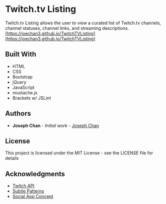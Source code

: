 # Twitch.tv Listing

Twitch.tv Listing allows the user to view a curated list of Twitch.tv channels, channel statuses, channel links, and streaming descriptions.
[https://joechan3.github.io/TwitchTVListing](https://joechan3.github.io/TwitchTVListing)

## Built With

* HTML
* CSS
* Bootstrap
* jQuery
* JavaScript
* mustache.js
* Brackets w/ JSLint

## Authors

* **Joseph Chan** - *Initial work* - [Joseph Chan](https://github.com/joechan3)

## License

This project is licensed under the MIT License - see the LICENSE file for details

## Acknowledgments

* [Twitch API](https://github.com/justintv/Twitch-API)
* [Subtle Patterns](http://www.subtlepatterns.com)
* [Social App Concept](http://graphicdesignjunction.com/2014/08/mobile-app-ui-designs-with-uux/)
